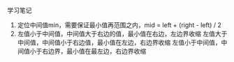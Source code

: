 学习笔记
1. 定位中间值min，需要保证最小值再范围之内，mid = left + (right - left) / 2
2. 左值小于中间值，中间值大于右边的值，最小值在右边，左边界收缩
   左值大于中间值，中间值小于右边值，最小值在左边，右边界收缩
   左值小于中间值，中间值小于右边界，最小值在最左边，右边界收缩